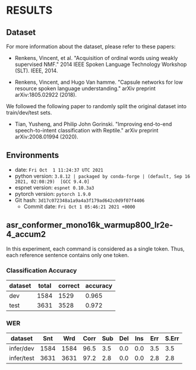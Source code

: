 <!-- Generated by scripts/utils/show_asr_result.sh -->
# RESULTS

## Dataset

For more information about the dataset, please refer to these papers:

- Renkens, Vincent, et al. "Acquisition of ordinal words using weakly supervised NMF." 2014 IEEE Spoken Language Technology Workshop (SLT). IEEE, 2014.

- Renkens, Vincent, and Hugo Van hamme. "Capsule networks for low resource spoken language understanding." arXiv preprint arXiv:1805.02922 (2018).

We followed the following paper to randomly split the original dataset into train/dev/test sets.

- Tian, Yusheng, and Philip John Gorinski. "Improving end-to-end speech-to-intent classification with Reptile." arXiv preprint arXiv:2008.01994 (2020).

## Environments
- date: `Fri Oct  1 11:24:37 UTC 2021`
- python version: `3.8.12 | packaged by conda-forge | (default, Sep 16 2021, 02:08:29)  [GCC 9.4.0]`
- espnet version: `espnet 0.10.3a3`
- pytorch version: `pytorch 1.9.0`
- Git hash: `3d17c072348a1a9a4a3f179ad642c0d9f07f4406`
  - Commit date: `Fri Oct 1 05:46:21 2021 +0000`

## asr_conformer_mono16k_warmup800_lr2e-4_accum2

In this experiment, each command is considered as a single token. Thus, each reference sentence contains only one token.

### Classification Accuracy

|dataset|total|correct|accuracy|
|---|---|---|---|
|dev|1584|1529|0.965|
|test|3631|3528|0.972|


### WER

|dataset|Snt|Wrd|Corr|Sub|Del|Ins|Err|S.Err|
|---|---|---|---|---|---|---|---|---|
|infer/dev|1584|1584|96.5|3.5|0.0|0.0|3.5|3.5|
|infer/test|3631|3631|97.2|2.8|0.0|0.0|2.8|2.8|

